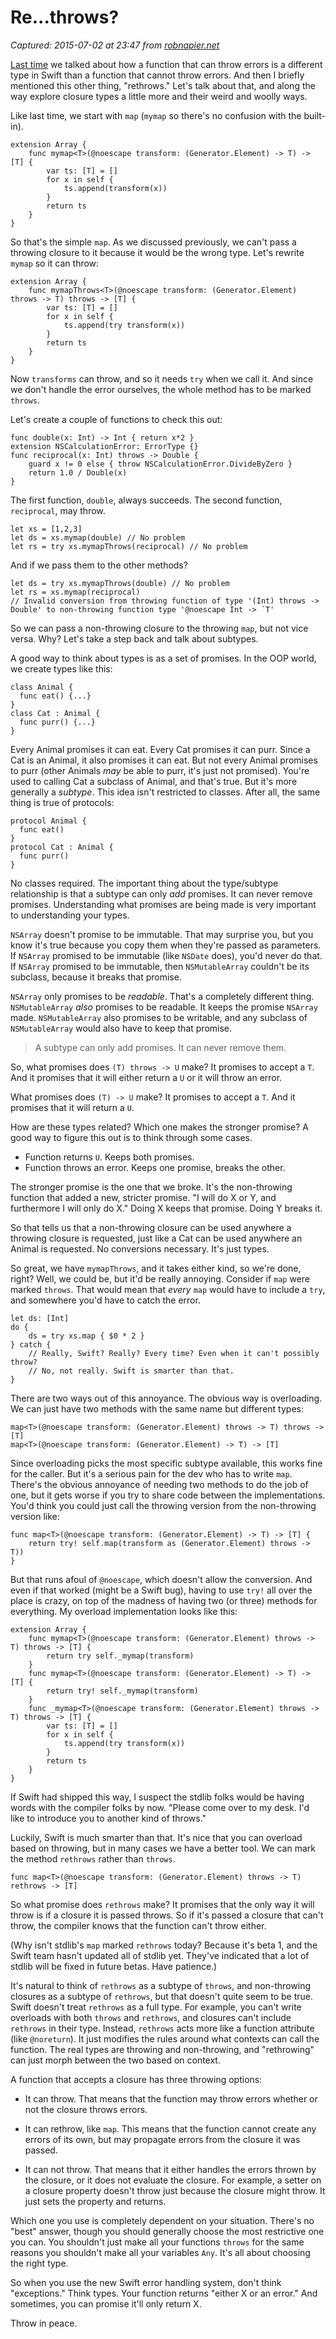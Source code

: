 # Re...throws?

_Captured: 2015-07-02 at 23:47 from [robnapier.net](http://robnapier.net/re-throws)_

[Last time](http://robnapier.net/throw-what-dont-throw) we talked about how a function that can throw errors is a different type in Swift than a function that cannot throw errors. And then I briefly mentioned this other thing, "rethrows." Let's talk about that, and along the way explore closure types a little more and their weird and woolly ways.

Like last time, we start with `map` (`mymap` so there's no confusion with the built-in).

    extension Array {
        func mymap<T>(@noescape transform: (Generator.Element) -> T) -> [T] {
            var ts: [T] = []
            for x in self {
                ts.append(transform(x))
            }
            return ts
        }
    }

So that's the simple `map`. As we discussed previously, we can't pass a throwing closure to it because it would be the wrong type. Let's rewrite `mymap` so it can throw:

    extension Array {
        func mymapThrows<T>(@noescape transform: (Generator.Element) throws -> T) throws -> [T] {
            var ts: [T] = []
            for x in self {
                ts.append(try transform(x))
            }
            return ts
        }
    }

Now `transforms` can throw, and so it needs `try` when we call it. And since we don't handle the error ourselves, the whole method has to be marked `throws`.

Let's create a couple of functions to check this out:

    func double(x: Int) -> Int { return x*2 }
    extension NSCalculationError: ErrorType {}
    func reciprocal(x: Int) throws -> Double {
        guard x != 0 else { throw NSCalculationError.DivideByZero }
        return 1.0 / Double(x)
    }

The first function, `double`, always succeeds. The second function, `reciprocal`, may throw.

    let xs = [1,2,3]
    let ds = xs.mymap(double) // No problem
    let rs = try xs.mymapThrows(reciprocal) // No problem

And if we pass them to the other methods?

    let ds = try xs.mymapThrows(double) // No problem
    let rs = xs.mymap(reciprocal) 
    // Invalid conversion from throwing function of type '(Int) throws -> Double' to non-throwing function type '@noescape Int -> `T'

So we can pass a non-throwing closure to the throwing `map`, but not vice versa. Why? Let's take a step back and talk about subtypes.

A good way to think about types is as a set of promises. In the OOP world, we create types like this:

    class Animal {
      func eat() {...}
    }
    class Cat : Animal {
      func purr() {...}
    }

Every Animal promises it can eat. Every Cat promises it can purr. Since a Cat is an Animal, it also promises it can eat. But not every Animal promises to purr (other Animals _may_ be able to purr, it's just not promised). You're used to calling Cat a subclass of Animal, and that's true. But it's more generally a _subtype_. This idea isn't restricted to classes. After all, the same thing is true of protocols:

    protocol Animal {
      func eat()
    }
    protocol Cat : Animal {
      func purr()
    }

No classes required. The important thing about the type/subtype relationship is that a subtype can only _add_ promises. It can never remove promises. Understanding what promises are being made is very important to understanding your types.

`NSArray` doesn't promise to be immutable. That may surprise you, but you know it's true because you copy them when they're passed as parameters. If `NSArray` promised to be immutable (like `NSDate` does), you'd never do that. If `NSArray` promised to be immutable, then `NSMutableArray` couldn't be its subclass, because it breaks that promise.

`NSArray` only promises to be _readable_. That's a completely different thing. `NSMutableArray` _also_ promises to be readable. It keeps the promise `NSArray` made. `NSMutableArray` also promises to be writable, and any subclass of `NSMutableArray` would also have to keep that promise.

> A subtype can only add promises. It can never remove them.

So, what promises does `(T) throws -> U` make? It promises to accept a `T`. And it promises that it will either return a `U` or it will throw an error.

What promises does `(T) -> U` make? It promises to accept a `T`. And it promises that it will return a `U`.

How are these types related? Which one makes the stronger promise? A good way to figure this out is to think through some cases.

  * Function returns `U`. Keeps both promises.
  * Function throws an error. Keeps one promise, breaks the other.

The stronger promise is the one that we broke. It's the non-throwing function that added a new, stricter promise. "I will do X or Y, and furthermore I will only do X." Doing X keeps that promise. Doing Y breaks it.

So that tells us that a non-throwing closure can be used anywhere a throwing closure is requested, just like a Cat can be used anywhere an Animal is requested. No conversions necessary. It's just types.

So great, we have `mymapThrows`, and it takes either kind, so we're done, right? Well, we could be, but it'd be really annoying. Consider if `map` were marked `throws`. That would mean that _every_ `map` would have to include a `try`, and somewhere you'd have to catch the error.

    let ds: [Int]
    do {
        ds = try xs.map { $0 * 2 }
    } catch {
        // Really, Swift? Really? Every time? Even when it can't possibly throw?
        // No, not really. Swift is smarter than that.
    }

There are two ways out of this annoyance. The obvious way is overloading. We can just have two methods with the same name but different types:

    map<T>(@noescape transform: (Generator.Element) throws -> T) throws -> [T]
    map<T>(@noescape transform: (Generator.Element) -> T) -> [T]

Since overloading picks the most specific subtype available, this works fine for the caller. But it's a serious pain for the dev who has to write `map`. There's the obvious annoyance of needing two methods to do the job of one, but it gets worse if you try to share code between the implementations. You'd think you could just call the throwing version from the non-throwing version like:

    func map<T>(@noescape transform: (Generator.Element) -> T) -> [T] {
        return try! self.map(transform as (Generator.Element) throws -> T))
    }

But that runs afoul of `@noescape`, which doesn't allow the conversion. And even if that worked (might be a Swift bug), having to use `try!` all over the place is crazy, on top of the madness of having two (or three) methods for everything. My overload implementation looks like this:

    extension Array {
        func mymap<T>(@noescape transform: (Generator.Element) throws -> T) throws -> [T] {
            return try self._mymap(transform)
        }
        func mymap<T>(@noescape transform: (Generator.Element) -> T) -> [T] {
            return try! self._mymap(transform)
        }
        func _mymap<T>(@noescape transform: (Generator.Element) throws -> T) throws -> [T] {
            var ts: [T] = []
            for x in self {
                ts.append(try transform(x))
            }
            return ts
        }
    }

If Swift had shipped this way, I suspect the stdlib folks would be having words with the compiler folks by now. "Please come over to my desk. I'd like to introduce you to another kind of throws."

Luckily, Swift is much smarter than that. It's nice that you can overload based on throwing, but in many cases we have a better tool. We can mark the method `rethrows` rather than `throws`.

    func map<T>(@noescape transform: (Generator.Element) throws -> T) rethrows -> [T]

So what promise does `rethrows` make? It promises that the only way it will throw is if a closure it is passed throws. So if it's passed a closure that can't throw, the compiler knows that the function can't throw either.

(Why isn't stdlib's `map` marked `rethrows` today? Because it's beta 1, and the Swift team hasn't updated all of stdlib yet. They've indicated that a lot of stdlib will be fixed in future betas. Have patience.)

It's natural to think of `rethrows` as a subtype of `throws`, and non-throwing closures as a subtype of `rethrows`, but that doesn't quite seem to be true. Swift doesn't treat `rethrows` as a full type. For example, you can't write overloads with both `throws` and `rethrows`, and closures can't include `rethrows` in their type. Instead, `rethrows` acts more like a function attribute (like `@noreturn`). It just modifies the rules around what contexts can call the function. The real types are throwing and non-throwing, and "rethrowing" can just morph between the two based on context.

A function that accepts a closure has three throwing options:

  * It can throw. That means that the function may throw errors whether or not the closure throws errors.

  * It can rethrow, like `map`. This means that the function cannot create any errors of its own, but may propagate errors from the closure it was passed.

  * It can not throw. That means that it either handles the errors thrown by the closure, or it does not evaluate the closure. For example, a setter on a closure property doesn't throw just because the closure might throw. It just sets the property and returns.

Which one you use is completely dependent on your situation. There's no "best" answer, though you should generally choose the most restrictive one you can. You shouldn't just make all your functions `throws` for the same reasons you shouldn't make all your variables `Any`. It's all about choosing the right type.

So when you use the new Swift error handling system, don't think "exceptions." Think types. Your function returns "either X or an error." And sometimes, you can promise it'll only return X.

Throw in peace.
